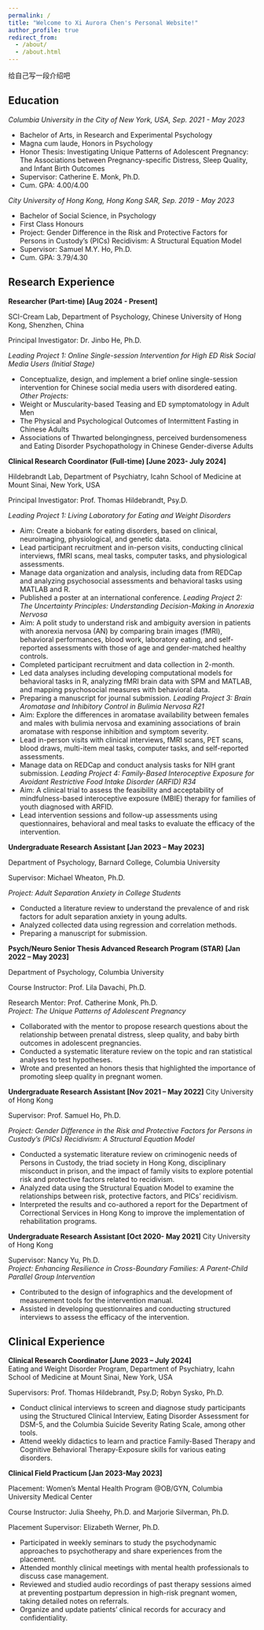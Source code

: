 ```yaml
---
permalink: /
title: "Welcome to Xi Aurora Chen's Personal Website!"
author_profile: true
redirect_from: 
  - /about/
  - /about.html
---
```


给自己写一段介绍吧

Education
------
*Columbia University in the City of New York, USA, Sep. 2021 - May 2023*
- Bachelor of Arts, in Research and Experimental Psychology
- Magna cum laude, Honors in Psychology
- Honor Thesis: Investigating Unique Patterns of Adolescent Pregnancy: The Associations between Pregnancy-specific Distress, Sleep Quality, and Infant Birth Outcomes
- Supervisor: Catherine E. Monk, Ph.D. 
- Cum. GPA: 4.00/4.00

*City University of Hong Kong, Hong Kong SAR, Sep. 2019 - May 2023*
- Bachelor of Social Science, in Psychology
- First Class Honours
- Project: Gender Difference in the Risk and Protective Factors for Persons in Custody’s (PICs) Recidivism: A Structural Equation Model
- Supervisor: Samuel M.Y. Ho, Ph.D. 
- Cum. GPA: 3.79/4.30


Research Experience
------
**Researcher (Part-time) [Aug 2024 - Present]**

SCI-Cream Lab, Department of Psychology, Chinese University of Hong Kong, Shenzhen, China

Principal Investigator: Dr. Jinbo He, Ph.D.  

*Leading Project 1: Online Single-session Intervention for High ED Risk Social Media Users (Initial Stage)*
- Conceptualize, design, and implement a brief online single-session intervention for Chinese social media users with disordered eating. 
*Other Projects:* 
- Weight or Muscularity-based Teasing and ED symptomatology in Adult Men
- The Physical and Psychological Outcomes of Intermittent Fasting in Chinese Adults 
- Associations of Thwarted belongingness, perceived burdensomeness and Eating Disorder Psychopathology in Chinese Gender-diverse Adults 

**Clinical Research Coordinator (Full-time) [June 2023- July 2024]**

Hildebrandt Lab, Department of Psychiatry, Icahn School of Medicine at Mount Sinai, New York, USA

Principal Investigator: Prof. Thomas Hildebrandt, Psy.D.

*Leading Project 1: Living Laboratory for Eating and Weight Disorders*
- Aim: Create a biobank for eating disorders, based on clinical, neuroimaging, physiological, and genetic data.
- Lead participant recruitment and in-person visits, conducting clinical interviews, fMRI scans, meal tasks, computer tasks, and physiological assessments.
- Manage data organization and analysis, including data from REDCap and analyzing psychosocial assessments and behavioral tasks using MATLAB and R.
- Published a poster at an international conference.
*Leading Project 2: The Uncertainty Principles: Understanding Decision-Making in Anorexia Nervosa* 
- Aim: A polit study to understand risk and ambiguity aversion in patients with anorexia nervosa (AN) by comparing brain images (fMRI), behavioral performances, blood work, laboratory eating, and self-reported assessments with those of age and gender-matched healthy controls.
-	Completed participant recruitment and data collection in 2-month. 
-	Led data analyses including developing computational models for behavioral tasks in R, analyzing fMRI brain data with SPM and MATLAB, and mapping psychosocial measures with behavioral data. 
-	Preparing a manuscript for journal submission.
*Leading Project 3: Brain Aromatase and Inhibitory Control in Bulimia Nervosa R21*
- Aim: Explore the differences in aromatase availability between females and males with bulimia nervosa and examining associations of brain aromatase with response inhibition and symptom severity.
-	Lead in-person visits with clinical interviews, fMRI scans, PET scans, blood draws, multi-item meal tasks, computer tasks, and self-reported assessments.
-	Manage data on REDCap and conduct analysis tasks for NIH grant submission.
*Leading Project 4: Family-Based Interoceptive Exposure for Avoidant Restrictive Food Intake Disorder (ARFID) R34*
- Aim: A clinical trial to assess the feasibility and acceptability of mindfulness-based interoceptive exposure (MBIE) therapy for families of youth diagnosed with ARFID.
-	Lead intervention sessions and follow-up assessments using questionnaires, behavioral and meal tasks to evaluate the efficacy of the intervention.

**Undergraduate Research Assistant [Jan 2023 – May 2023]**

Department of Psychology, Barnard College, Columbia University

Supervisor: Michael Wheaton, Ph.D. 

*Project: Adult Separation Anxiety in College Students*
-	Conducted a literature review to understand the prevalence of and risk factors for adult separation anxiety in young adults.
-	Analyzed collected data using regression and correlation methods.
-	Preparing a manuscript for submission. 

**Psych/Neuro Senior Thesis Advanced Research Program (STAR) [Jan 2022 – May 2023]**

Department of Psychology, Columbia University

Course Instructor: Prof. Lila Davachi, Ph.D. 

Research Mentor: Prof. Catherine Monk, Ph.D.	
*Project: The Unique Patterns of Adolescent Pregnancy*
-	Collaborated with the mentor to propose research questions about the relationship between prenatal distress, sleep quality, and baby birth outcomes in adolescent pregnancies.
-	Conducted a systematic literature review on the topic and ran statistical analyses to test hypotheses. 
-	Wrote and presented an honors thesis that highlighted the importance of promoting sleep quality in pregnant women.

**Undergraduate Research Assistant [Nov 2021 – May 2022]**
City University of Hong Kong

Supervisor: Prof. Samuel Ho, Ph.D.	

*Project: Gender Difference in the Risk and Protective Factors for Persons in Custody’s (PICs) Recidivism: A Structural Equation Model*
-	Conducted a systematic literature review on criminogenic needs of Persons in Custody, the triad society in Hong Kong, disciplinary misconduct in prison, and the impact of family visits to explore potential risk and protective factors related to recidivism.
-	Analyzed data using the Structural Equation Model to examine the relationships between risk, protective factors, and PICs’ recidivism.
-	Interpreted the results and co-authored a report for the Department of Correctional Services in Hong Kong to improve the implementation of rehabilitation programs.

**Undergraduate Research Assistant [Oct 2020- May 2021]**
City University of Hong Kong

Supervisor: Nancy Yu, Ph.D. 	
*Project: Enhancing Resilience in Cross-Boundary Families: A Parent-Child Parallel Group Intervention*
-	Contributed to the design of infographics and the development of measurement tools for the intervention manual.
-	Assisted in developing questionnaires and conducting structured interviews to assess the efficacy of the intervention.

Clinical Experience     
------
**Clinical Research Coordinator [June 2023 – July 2024]**	
Eating and Weight Disorder Program, Department of Psychiatry, Icahn School of Medicine at Mount Sinai, New York, USA

Supervisors: Prof. Thomas Hildebrandt, Psy.D; Robyn Sysko, Ph.D.	

-	Conduct clinical interviews to screen and diagnose study participants using the Structured Clinical Interview, Eating Disorder Assessment for DSM-5, and the Columbia Suicide Severity Rating Scale, among other tools.
-	Attend weekly didactics to learn and practice Family-Based Therapy and Cognitive Behavioral Therapy-Exposure skills for various eating disorders.

**Clinical Field Practicum [Jan 2023-May 2023]**

Placement: Women’s Mental Health Program @OB/GYN, Columbia University Medical Center

Course Instructor: Julia Sheehy, Ph.D. and Marjorie Silverman, Ph.D.  

Placement Supervisor: Elizabeth Werner, Ph.D.	
-	Participated in weekly seminars to study the psychodynamic approaches to psychotherapy and share experiences from the placement.
-	Attended monthly clinical meetings with mental health professionals to discuss case management.
-	Reviewed and studied audio recordings of past therapy sessions aimed at preventing postpartum depression in high-risk pregnant women, taking detailed notes on referrals.
-	Organize and update patients’ clinical records for accuracy and confidentiality.


